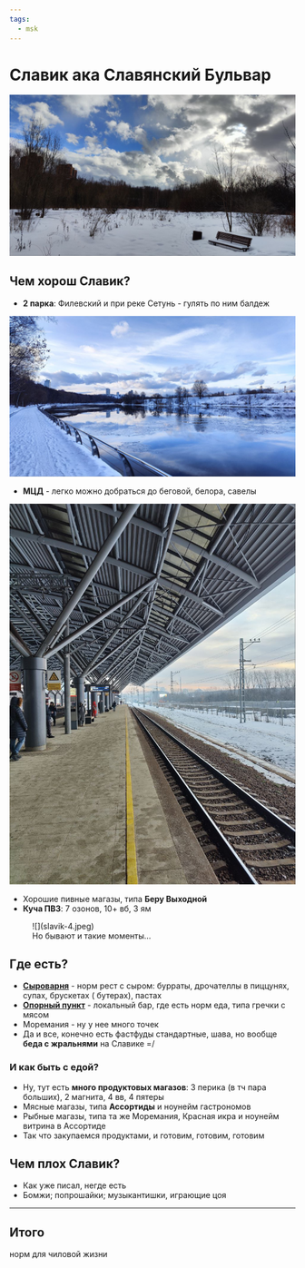 ```yaml
---
tags:
  - msk
---
```


# Славик ака Славянский Бульвар

![](slavik-2.jpeg)

## Чем хорош Славик?

- **2 парка**: Филевский и при реке Сетунь - гулять по ним балдеж

![](slavik.jfif)

- **МЦД** - легко можно добраться до беговой, белора, савелы

![](slavik-3.jpeg)

- Хорошие пивные магазы, типа **Беру Выходной**
- **Куча ПВЗ**: 7 озонов, 10+ вб, 3 ям

<figure markdown  >
![](slavik-4.jpeg)
<figcaption>Но бывают и такие моменты...</figcaption>
</figure>

## Где есть?

- [**Сыроварня**](https://syrovarnya.com/) - норм рест с сыром: бурраты, дрочателлы в пиццунях, супах, брускетах (
  бутерах), пастах
- [**Опорный пункт**](https://yandex.ru/maps/-/CCUOf0T43C) - локальный бар, где есть норм еда, типа гречки с мясом
- Моремания - ну у нее много точек
- Да и все, конечно есть фастфуды стандартные, шава, но вообще **беда с жральнями** на Славике =/

### И как быть с едой?

- Ну, тут есть **много продуктовых магазов**: 3 перика (в тч пара больших), 2 магнита, 4 вв, 4 пятеры
- Мясные магазы, типа **Ассортиды** и ноунейм гастрономов
- Рыбные магазы, типа та же Моремания, Красная икра и ноунейм витрина в Ассортиде
- Так что закупаемся продуктами, и готовим, готовим, готовим

## Чем плох Славик?

- Как уже писал, негде есть
- Бомжи; попрошайки; музыкантишки, играющие цоя

---

## Итого 

норм для чиловой жизни